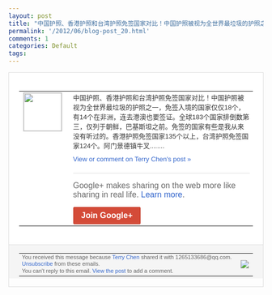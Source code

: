 ```yaml
---
layout: post
title: "中国护照、香港护照和台湾护照免签国家对比！中国护照被视为全世界最垃圾的护照之一，免..."
permalink: '/2012/06/blog-post_20.html'
comments: 1
categories: Default
tags: 
---
```

<div style="border:solid 1px #dfdfdf;color:#686868;font:13px Arial"><div style="background-color:#fff;padding:20px;"><table cellpadding="0" cellspacing="0"><tr><td style="padding-right:15px;vertical-align:top"><a href="https://plus.google.com/_/notifications/ngemlink?&amp;emid=CMiLleL73LACFQJmtAodShYAAA&amp;path=%2F108643996575278738906&amp;dt=1340200458735"><img height="75" src="https://lh3.googleusercontent.com/-KKRGTyJ5Bl0/AAAAAAAAAAI/AAAAAAAAEEY/jllxqER5dCk/s75-c-k-a/photo.jpg" style="border:solid 1px #cccccc;" width="75"/></a></td><td style="width:578px;color:#333;font:13px Arial;vertical-align:top;"><div style="padding-bottom:10px">中国护照、香港护照和台湾护照免签国家对比<wbr/>！中国护照被视为全世界最垃圾的护照之一，<wbr/>免签入境的国家仅仅18个，有14个在非洲<wbr/>，连去港澳也要签证。全球183个国家排倒<wbr/>数第三，仅列于朝鲜，巴基斯坦之前。免签的<wbr/>国家有些是我从来没有听过的。香港护照免签<wbr/>国家135个以上，台湾护照免签国家124<wbr/>个。阿门景德镇牛叉........</div><a href="https://plus.google.com/_/notifications/ngemlink?&amp;emid=CMiLleL73LACFQJmtAodShYAAA&amp;path=%2F108643996575278738906%2Fposts%2FHc9skWCuDwY%3Fgpinv%3DAMIXal8B6nnEUT9Xo-Vhb4qf8g0Lhgb5xGCzIjoPJ5e7ohQ-Ye4iHdiqW9DPCxc2TcGJDe7fc4OJmdxb-Xj16caUdLlML_Rf14RaFUn3Q7HPjmTTexGGKw0&amp;dt=1340200458735" style="color:#3366CC;text-decoration:none;">View or comment on Terry Chen's post »</a><div style="margin-top:20px;border-top:solid 1px #dfdfdf"><div style="padding:15px 0;color:#686868;font:16px Arial;">Google+ makes sharing on the web more like sharing in real life. <a href="http://www.google.com/+/learnmore/" style="color:#3366CC;text-decoration:none;">Learn more</a>.</div><a href="https://plus.google.com/_/notifications/ngemlink?&amp;emid=CMiLleL73LACFQJmtAodShYAAA&amp;path=%2F%3Fgpinv%3DAMIXal8B6nnEUT9Xo-Vhb4qf8g0Lhgb5xGCzIjoPJ5e7ohQ-Ye4iHdiqW9DPCxc2TcGJDe7fc4OJmdxb-Xj16caUdLlML_Rf14RaFUn3Q7HPjmTTexGGKw0&amp;dt=1340200458735" style="display:inline-block;padding:7px 15px;background-color:#d44b38; color:#fff;font-size:16px; font-weight:bold;border-radius:2px;-webkit-border-radius:2px; -moz-border-radius:2px;border:solid 1px #c43b28; white-space:nowrap;text-decoration:none">Join Google+</a></div></td></tr></table></div><div style="border-top:solid 1px #dfdfdf;padding:0 20px; background-color:#f5f5f5"><table cellpadding="0" cellspacing="0" style="height:50px"><tbody><tr><td style="vertical-align:middle;width:100%; color:#636363;font:11px Arial; line-height:120%">You received this message because <a href="https://plus.google.com/_/notifications/ngemlink?&amp;emid=CMiLleL73LACFQJmtAodShYAAA&amp;path=%2F108643996575278738906%3Fgpinv%3DAMIXal8B6nnEUT9Xo-Vhb4qf8g0Lhgb5xGCzIjoPJ5e7ohQ-Ye4iHdiqW9DPCxc2TcGJDe7fc4OJmdxb-Xj16caUdLlML_Rf14RaFUn3Q7HPjmTTexGGKw0&amp;dt=1340200458735" style="color:#3366CC;text-decoration:none;">Terry Chen</a> shared it with 1265133686@qq.com. <a href="https://plus.google.com/_/notifications/ngemlink?&amp;emid=CMiLleL73LACFQJmtAodShYAAA&amp;path=%2F_%2Fnonplus%2Femailsettings%3Fgpinv%3DAMIXal8B6nnEUT9Xo-Vhb4qf8g0Lhgb5xGCzIjoPJ5e7ohQ-Ye4iHdiqW9DPCxc2TcGJDe7fc4OJmdxb-Xj16caUdLlML_Rf14RaFUn3Q7HPjmTTexGGKw0%26est%3DADH5u8U_6MA04V86-iIpZs504a6qYO0NG2OZNlHsbynorw1jr0-J5h12qqinf2cTCrwKBw6nx0ysLWHJEa9CDfKYZQM08J328TkByqGb_vRIHqGVg2lyLUcDPVFQmTQsq2pruzXXbxhw&amp;dt=1340200458735" style="color:#3366CC;text-decoration:none;">Unsubscribe</a> from these emails.<br/>You can't reply to this email. <a href="https://plus.google.com/_/notifications/ngemlink?&amp;emid=CMiLleL73LACFQJmtAodShYAAA&amp;path=%2F108643996575278738906%2Fposts%2FHc9skWCuDwY%3Fgpinv%3DAMIXal8B6nnEUT9Xo-Vhb4qf8g0Lhgb5xGCzIjoPJ5e7ohQ-Ye4iHdiqW9DPCxc2TcGJDe7fc4OJmdxb-Xj16caUdLlML_Rf14RaFUn3Q7HPjmTTexGGKw0&amp;dt=1340200458735" style="color:#3366CC;text-decoration:none;">View the post</a> to add a comment.<br/></td><td><img src="https://ssl.gstatic.com/s2/oz/images/notifications/logo/google-plus-6617a72bb36cc548861652780c9e6ff1.png"/></td></tr></tbody></table></div></div>